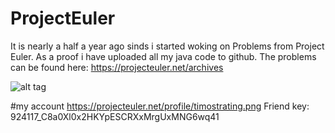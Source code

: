 # ProjectEuler
It is nearly a half a year ago sinds i started woking on Problems from Project Euler.
As a proof i have uploaded all my java code to github.
The problems can be found here:  https://projecteuler.net/archives

![alt tag](https://raw.githubusercontent.com/timostrating/ProjectEuler/master/ProjectEuler-Dashboard.png)

#my account 
https://projecteuler.net/profile/timostrating.png
Friend key: 924117_C8a0Xl0x2HKYpESCRXxMrgUxMNG6wq41
